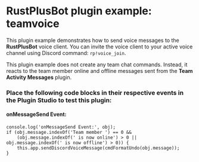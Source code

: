 # **RustPlusBot** plugin example: teamvoice

This plugin example demonstrates how to send voice messages to the **RustPlusBot** voice client. You can invite the voice client to your active voice channel using Discord command: `rp!voice_join`.

This plugin example does not create any team chat commands. Instead, it reacts to the team member online and offline messages sent from the **Team Activity Messages** plugin.

### Place the following code blocks in their respective events in the Plugin Studio to test this plugin:

#### onMessageSend Event:

```
console.log('onMessageSend Event:', obj);
if (obj.message.indexOf('Team member ') == 0 &&
    (obj.message.indexOf(' is now online') > 0 || obj.message.indexOf(' is now offline') > 0)) {
    this.app.sendDiscordVoiceMessage(cmdFormatUndo(obj.message));
}
```
